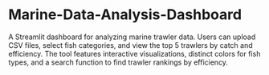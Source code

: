 # Marine-Data-Analysis-Dashboard
A Streamlit dashboard for analyzing marine trawler data. Users can upload CSV files, select fish categories, and view the top 5 trawlers by catch and efficiency. The tool features interactive visualizations, distinct colors for fish types, and a search function to find trawler rankings by efficiency.

